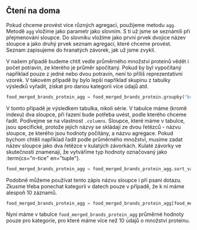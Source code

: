 ## Čtení na doma

Pokud chceme provést více různých agregací, použijeme metodu `agg`. Metodě `agg` vložíme jako parametr jako slovním. S tí už jsme se seznámili při přejmenování sloupce. Do slovníku vložíme jako první prvek dvojice název sloupce a jako druhý prvek seznam agregací, které chceme provést. Seznam zapisujeme do hranatých závorek, jak už jsme zvyklí.

V našem případě budeme chtít vedle průměrného množství proteinů vědět i počet potravin, ze kterého je průměr spočítaný. Pokud by byl vypočítaný například pouze z jedné nebo dvou potravin, není to příliš reprezentativní vzorek. V takovém případě by bylo lepší například skupinu z tabulky výsledků vyřadit, získat pro danou kategorii více údajů atd.

```py
food_merged_brands_protein_agg = food_merged_brands_protein.groupby("branded_food_category").agg({"amount": ["mean", "count"]})
```

V tomto případě je výsledkem tabulka, nikoli série. V tabulce máme (kromě indexu) dva sloupce, při řazení bude potřeba uvést, podle kterého chceme řadit. Podívejme se na vlastnost `.columns`. Sloupce, které máme v tabulce, jsou specifické, protože jejich názvy se skládají ze dvou řetězců - názvu sloupce, ze kterého jsou hodnoty počítány, a názvu agregace. Pokud bychom chtěli například řadit podle průměrného množství, musíme zadat název sloupce jako dva řetězce v kulatých závorkách. Kulaté závorky ve skutečnosti znamenají, že vytváříme typ hodnoty označovaný jako :term{cs="n-tice" en="tuple"}.

```py
food_merged_brands_protein_agg = food_merged_brands_protein_agg.sort_values(by=("amount", "mean"), ascending=False)
```

Podobně můžeme používat tento zápis názvu sloupce i při psaní dotazu. Zkusme třeba ponechat kategorii v datech pouze v případě, že k ní máme alespoň 10 záznamů.

```py
food_merged_brands_protein_agg = food_merged_brands_protein_agg[food_merged_brands_protein_agg[("amount", "count")] > 10]
```

Nyní máme v tabulce `food_merged_brands_protein_agg` průměrné hodnoty pouze pro kategorie, pro které máme více než 10 údajů o množství proteinu.
